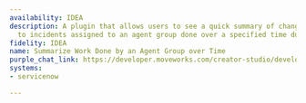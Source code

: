 ```yaml
---
availability: IDEA
description: A plugin that allows users to see a quick summary of changes/comments/updates
  to incidents assigned to an agent group done over a specified time duration.
fidelity: IDEA
name: Summarize Work Done by an Agent Group over Time
purple_chat_link: https://developer.moveworks.com/creator-studio/developer-tools/purple-chat?conversation=%7B%22startTimestamp%22%3A%2211%3A43+AM%22%2C%22messages%22%3A%5B%7B%22parts%22%3A%5B%7B%22richText%22%3A%22%3Cp%3EGive+me+a+summary+of+updates+for+my+group%27s+incidents+in+ServiceNow.%3C%2Fp%3E%22%7D%5D%2C%22role%22%3A%22user%22%7D%2C%7B%22parts%22%3A%5B%7B%22richText%22%3A%22%3Cp%3ECertainly.+For+what+time+period+would+you+like+the+summary%3F+You+can+say+things+like+%3Ci%3Etoday%3C%2Fi%3E%2C+%3Ci%3Ethis+week%3C%2Fi%3E%2C+or+%3Ci%3Ethis+month%3C%2Fi%3E.%3C%2Fp%3E%22%7D%5D%2C%22role%22%3A%22assistant%22%7D%2C%7B%22parts%22%3A%5B%7B%22richText%22%3A%22%3Cp%3Efor+today%3C%2Fp%3E%22%7D%5D%2C%22role%22%3A%22user%22%7D%2C%7B%22parts%22%3A%5B%7B%22reasoningSteps%22%3A%5B%7B%22richText%22%3A%22Looking+up+which+ServiceNow+groups+you+belong+to...%22%2C%22status%22%3A%22pending%22%7D%5D%7D%5D%2C%22role%22%3A%22assistant%22%7D%2C%7B%22parts%22%3A%5B%7B%22reasoningSteps%22%3A%5B%7B%22richText%22%3A%22Found+2+groups%3A+%3Cb%3EIT+Support+-+Tier+2%3C%2Fb%3E+and+%3Cb%3EChange+Management%3C%2Fb%3E.%22%2C%22status%22%3A%22success%22%7D%5D%7D%2C%7B%22richText%22%3A%22%3Cp%3EOkay%2C+a+summary+for+today.+I+found+a+few+ServiceNow+groups+you%27re+a+part+of.+Which+one+would+you+like+a+summary+for%3F%3C%2Fp%3E%22%7D%2C%7B%22buttons%22%3A%5B%7B%22buttonText%22%3A%22IT+Support+-+Tier+2%22%2C%22style%22%3A%22filled%22%7D%2C%7B%22buttonText%22%3A%22Change+Management%22%2C%22style%22%3A%22outlined%22%7D%5D%7D%5D%2C%22role%22%3A%22assistant%22%7D%2C%7B%22parts%22%3A%5B%7B%22richText%22%3A%22%3Cp%3EIT+Support+-+Tier+2%3C%2Fp%3E%22%7D%5D%2C%22role%22%3A%22user%22%7D%2C%7B%22parts%22%3A%5B%7B%22reasoningSteps%22%3A%5B%7B%22richText%22%3A%22Finding+incidents+for+group+%3Cb%3EIT+Support+-+Tier+2%3C%2Fb%3E...%22%2C%22status%22%3A%22pending%22%7D%2C%7B%22richText%22%3A%22Filtering+for+incidents+updated+today...%22%2C%22status%22%3A%22pending%22%7D%5D%7D%5D%2C%22role%22%3A%22assistant%22%7D%2C%7B%22parts%22%3A%5B%7B%22reasoningSteps%22%3A%5B%7B%22richText%22%3A%22Found+3+incidents+with+updates+today+for+group+%3Cb%3EIT+Support+-+Tier+2%3C%2Fb%3E.%22%2C%22status%22%3A%22success%22%7D%2C%7B%22richText%22%3A%22Summarizing+updates%2C+comments%2C+and+state+changes.%22%2C%22status%22%3A%22success%22%7D%5D%7D%2C%7B%22richText%22%3A%22%3Cp%3EHere+is+a+summary+of+the+updates+for+the+%3Cb%3EIT+Support+-+Tier+2%3C%2Fb%3E+group+for+today%3A%3C%2Fp%3E%3Cul%3E%3Cli%3E%3Cb%3EINC0010049%3C%2Fb%3E%3A+Priority+changed+from+%3Ci%3E3+-+Moderate%3C%2Fi%3E+to+%3Ci%3E2+-+High%3C%2Fi%3E+by+Beth+Anglin.%3C%2Fli%3E%3Cli%3E%3Cb%3EINC0010048%3C%2Fb%3E%3A+John+Doe+added+a+comment%3A+%27Customer+confirmed+the+issue+is+resolved.+Closing+the+incident.%27%3C%2Fli%3E%3Cli%3E%3Cb%3EINC0010045%3C%2Fb%3E%3A+Assigned+to+David+Loo.%3C%2Fli%3E%3C%2Ful%3E%22%7D%2C%7B%22citations%22%3A%5B%7B%22citationTitle%22%3A%22INC0010049%22%2C%22connectorName%22%3A%22servicenow%22%7D%2C%7B%22citationTitle%22%3A%22INC0010048%22%2C%22connectorName%22%3A%22servicenow%22%7D%2C%7B%22citationTitle%22%3A%22INC0010045%22%2C%22connectorName%22%3A%22servicenow%22%7D%5D%7D%5D%2C%22role%22%3A%22assistant%22%7D%5D%7D
systems:
- servicenow

---
```

